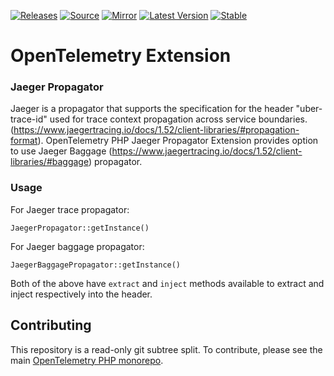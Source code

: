 [![Releases](https://img.shields.io/badge/releases-purple)](https://github.com/opentelemetry-php/extension-propagator-jaeger/releases)
[![Source](https://img.shields.io/badge/source-extension--propagator--jaeger-green)](https://github.com/open-telemetry/opentelemetry-php/tree/main/src/Extension/Propagator/Jaeger)
[![Mirror](https://img.shields.io/badge/mirror-opentelemetry--php:extension--propagator--jaeger-blue)](https://github.com/opentelemetry-php/extension-propagator-jaeger)
[![Latest Version](http://poser.pugx.org/open-telemetry/extension-propagator-jaeger/v/unstable)](https://packagist.org/packages/open-telemetry/extension-propagator-jaeger/)
[![Stable](http://poser.pugx.org/open-telemetry/extension-propagator-jaeger/v/stable)](https://packagist.org/packages/open-telemetry/extension-propagator-jaeger/)

# OpenTelemetry Extension
### Jaeger Propagator

Jaeger is a propagator that supports the specification for the header "uber-trace-id" used for trace context propagation across
service boundaries.(https://www.jaegertracing.io/docs/1.52/client-libraries/#propagation-format).
OpenTelemetry PHP Jaeger Propagator Extension provides option to use Jaeger Baggage (https://www.jaegertracing.io/docs/1.52/client-libraries/#baggage) propagator.

### Usage
For Jaeger trace propagator:
```text
JaegerPropagator::getInstance()
```

For Jaeger baggage propagator:
```text
JaegerBaggagePropagator::getInstance()
```

Both of the above have `extract` and `inject` methods available to extract and inject respectively into the
header.

## Contributing

This repository is a read-only git subtree split.
To contribute, please see the main [OpenTelemetry PHP monorepo](https://github.com/open-telemetry/opentelemetry-php).
